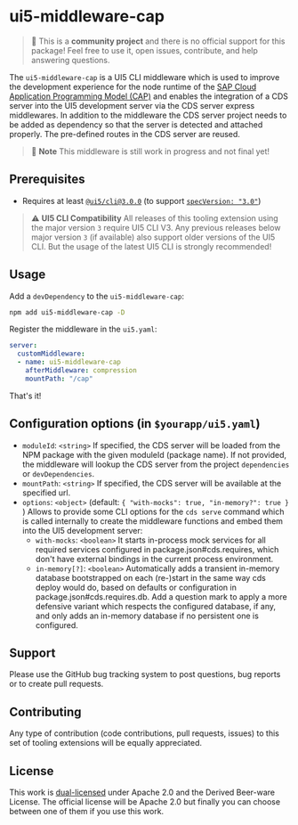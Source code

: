 # ui5-middleware-cap

> :wave: This is a **community project** and there is no official support for this package! Feel free to use it, open issues, contribute, and help answering questions.

The `ui5-middleware-cap` is a UI5 CLI middleware which is used to improve the development experience for the node runtime of the [SAP Cloud Application Programming Model (CAP)](https://cap.cloud.sap/docs/about/) and enables the integration of a CDS server into the UI5 development server via the CDS server express middlewares. In addition to the middleware the CDS server project needs to be added as dependency so that the server is detected and attached properly. The pre-defined routes in the CDS server are reused.

> :construction: **Note**
> This middleware is still work in progress and not final yet!

## Prerequisites

- Requires at least [`@ui5/cli@3.0.0`](https://ui5.github.io/cli/v3/pages/CLI/) (to support [`specVersion: "3.0"`](https://ui5.github.io/cli/pages/Configuration/#specification-version-30))

> :warning: **UI5 CLI Compatibility**
> All releases of this tooling extension using the major version `3` require UI5 CLI V3. Any previous releases below major version `3` (if available) also support older versions of the UI5 CLI. But the usage of the latest UI5 CLI is strongly recommended!

## Usage

Add a `devDependency` to the `ui5-middleware-cap`:

```sh
npm add ui5-middleware-cap -D
```

Register the middleware in the `ui5.yaml`:

```yaml
server:
  customMiddleware:
  - name: ui5-middleware-cap
    afterMiddleware: compression
    mountPath: "/cap"
```

That's it!

## Configuration options (in `$yourapp/ui5.yaml`)

- `moduleId`: `<string>`
If specified, the CDS server will be loaded from the NPM package with the given moduleId (package name). If not provided, the middleware will lookup the CDS server from the project `dependencies` or `devDependencies`.
- `mountPath`: `<string>`
If specified, the CDS server will be available at the specified url.
- `options`: `<object>` (default: `{ "with-mocks": true, "in-memory?": true }` )
Allows to provide some CLI options for the `cds serve` command which is called internally to create the middleware functions and embed them into the UI5 development server:
  - `with-mocks`: `<boolean>`
    It starts in-process mock services for all required services configured in package.json#cds.requires, which don't have external bindings in the current process environment.
  - `in-memory[?]`: `<boolean>`
    Automatically adds a transient in-memory database bootstrapped on each (re-)start in the same way cds deploy would do, based on defaults or configuration in package.json#cds.requires.db. Add a question mark to apply a more defensive variant which respects the configured database, if any, and only adds an in-memory database if no persistent one is configured.

## Support

Please use the GitHub bug tracking system to post questions, bug reports or to create pull requests.

## Contributing

Any type of contribution (code contributions, pull requests, issues) to this set of tooling extensions will be equally appreciated.

## License

This work is [dual-licensed](../../LICENSE) under Apache 2.0 and the Derived Beer-ware License. The official license will be Apache 2.0 but finally you can choose between one of them if you use this work.
